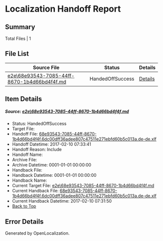 # <a name='report-top'></a> Localization Handoff Report

## Summary
 Total Files | 1

## File List
 Source File | Status | Details 
 ----------- | ------ | ------- 
 [e2e\68e93543-7085-44ff-8670-1b4d66bd4f4f.md](https://github.com/OpenLocalizationTestOrg/ol-test0/blob/7ffe4e366b6f35e1c97379bcbe7cc496a49ea500/e2e/68e93543-7085-44ff-8670-1b4d66bd4f4f.md) | HandedOffSuccess | [Details](#b0c5e818625c392a8263c9f7eec8b5919e4efb181)

## Item Details
##### <a name='b0c5e818625c392a8263c9f7eec8b5919e4efb181'></a> Source: [e2e\68e93543-7085-44ff-8670-1b4d66bd4f4f.md](https://github.com/OpenLocalizationTestOrg/ol-test0/blob/7ffe4e366b6f35e1c97379bcbe7cc496a49ea500/e2e/68e93543-7085-44ff-8670-1b4d66bd4f4f.md)
* Status: HandedOffSuccess
* Target File: 
* Handoff File: [68e93543-7085-44ff-8670-1b4d66bd4f4f.6dc00dff36adee807c47511e271ebfd60b5c013a.de-de.xlf](https://github.com/OpenLocalizationTestOrg/ol-test0-handoff/blob/ad163883c135e2fc1db3e898ea6e2738279fbfa5/ol-handoff/OpenLocalizationTestOrg/ol-test0-dede/shujia/ht/68e93543-7085-44ff-8670-1b4d66bd4f4f.6dc00dff36adee807c47511e271ebfd60b5c013a.de-de.xlf)
* Handoff Datetime: 2017-02-10 07:33:41
* Handoff Reason: Include
* Handoff Name: 
* Archive File: 
* Archive Datetime: 0001-01-01 00:00:00
* Handback File: 
* Handback Datetime: 0001-01-01 00:00:00
* Handback Name: 
* Current Target File: [e2e\68e93543-7085-44ff-8670-1b4d66bd4f4f.md](https://github.com/OpenLocalizationTestOrg/ol-test0-dede/blob/e385b88a241956371346ed50c8313f65056410d5/e2e/68e93543-7085-44ff-8670-1b4d66bd4f4f.md)
* Current Handback File: [68e93543-7085-44ff-8670-1b4d66bd4f4f.6dc00dff36adee807c47511e271ebfd60b5c013a.de-de.xlf](https://github.com/OpenLocalizationTestOrg/ol-test0-handback/blob/cf9d801d363009ec2d1b59e55b31aa48064f2368/ol-handback/OpenLocalizationTestOrg/ol-test0-dede/shujia/ht/68e93543-7085-44ff-8670-1b4d66bd4f4f.6dc00dff36adee807c47511e271ebfd60b5c013a.de-de.xlf)
* Current Handback Datetime: 2017-02-10 07:31:50
* [Back to Top](#report-top)


## Error Details

Generated by OpenLocalization.
